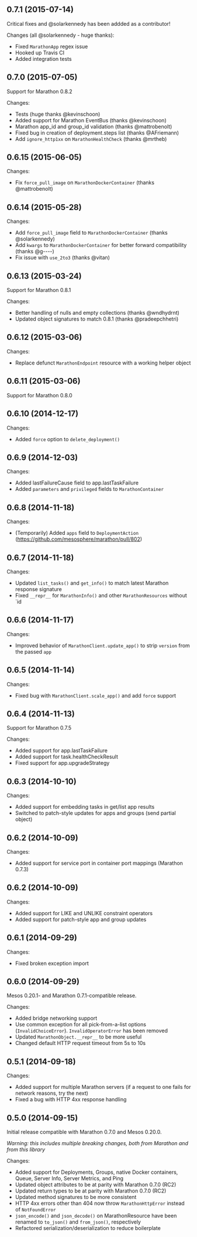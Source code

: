 ## 0.7.1 (2015-07-14)

Critical fixes and @solarkennedy has been addded as a contributor!

Changes (all @solarkennedy - huge thanks):
* Fixed `MarathonApp` regex issue
* Hooked up Travis CI
* Added integration tests

## 0.7.0 (2015-07-05)

Support for Marathon 0.8.2

Changes:
* Tests (huge thanks @kevinschoon)
* Added support for Marathon EventBus (thanks @kevinschoon)
* Marathon app_id and group_id validation (thanks @mattrobenolt)
* Fixed bug in creation of deployment.steps list (thanks @AFriemann)
* Add `ignore_http1xx` on `MarathonHealthCheck` (thanks @mrtheb)

## 0.6.15 (2015-06-05)

Changes:
* Fix `force_pull_image` on `MarathonDockerContainer` (thanks @mattrobenolt)

## 0.6.14 (2015-05-28)

Changes:
* Add `force_pull_image` field to `MarathonDockerContainer` (thanks @solarkennedy)
* Add `kwargs` to `MarathonDockerContainer` for better forward compatibility (thanks @g----)
* Fix issue with `use_2to3` (thanks @vitan)

## 0.6.13 (2015-03-24)

Support for Marathon 0.8.1

Changes:
* Better handling of nulls and empty collections (thanks @wndhydrnt)
* Updated object signatures to match 0.8.1 (thanks @pradeepchhetri)

## 0.6.12 (2015-03-06)

Changes:
* Replace defunct `MarathonEndpoint` resource with a working helper object

## 0.6.11 (2015-03-06)

Support for Marathon 0.8.0

## 0.6.10 (2014-12-17)

Changes:
* Added `force` option to `delete_deployment()`

## 0.6.9 (2014-12-03)

Changes:
* Added lastFailureCause field to app.lastTaskFailure
* Added `parameters` and `privileged` fields to `MarathonContainer`

## 0.6.8 (2014-11-18)

Changes:
* (Temporarily) Added `apps` field to `DeploymentAction` (https://github.com/mesosphere/marathon/pull/802)

## 0.6.7 (2014-11-18)

Changes:
* Updated `list_tasks()` and `get_info()` to match latest Marathon response signature
* Fixed `__repr__` for `MarathonInfo()` and other `MarathonResources` without `id

## 0.6.6 (2014-11-17)

Changes:
* Improved behavior of `MarathonClient.update_app()` to strip `version` from the passed `app`

## 0.6.5 (2014-11-14)

Changes:
* Fixed bug with `MarathonClient.scale_app()` and add `force` support

## 0.6.4 (2014-11-13)

Support for Marathon 0.7.5

Changes:
* Added support for app.lastTaskFailure
* Added support for task.healthCheckResult
* Fixed support for app.upgradeStrategy

## 0.6.3 (2014-10-10)

Changes:
* Added support for embedding tasks in get/list app results
* Switched to patch-style updates for apps and groups (send partial object)

## 0.6.2 (2014-10-09)

Changes:
* Added support for service port in container port mappings (Marathon 0.7.3)

## 0.6.2 (2014-10-09)

Changes:
* Added support for LIKE and UNLIKE constraint operators
* Added support for patch-style app and group updates

## 0.6.1 (2014-09-29)

Changes:
* Fixed broken exception import

## 0.6.0 (2014-09-29)

Mesos 0.20.1- and Marathon 0.7.1-compatible release.

Changes:
* Added bridge networking support
* Use common exception for all pick-from-a-list options (`InvalidChoiceError`). `InvalidOperatorError` has been removed
* Updated `MarathonObject.__repr__` to be more useful
* Changed default HTTP request timeout from 5s to 10s

## 0.5.1 (2014-09-18)

Changes:
* Added support for multiple Marathon servers (if a request to one fails for network reasons, try the next)
* Fixed a bug with HTTP 4xx response handling

## 0.5.0 (2014-09-15)

Initial release compatible with Marathon 0.7.0 and Mesos 0.20.0.

_Warning: this includes multiple breaking changes, both from Marathon and from this library_

Changes:
* Added support for Deployments, Groups, native Docker containers, Queue, Server Info, Server Metrics, and Ping
* Updated object attributes to be at parity with Marathon 0.7.0 (RC2)
* Updated return types to be at parity with Marathon 0.7.0 (RC2)
* Updated method signatures to be more consistent
* HTTP 4xx errors other than 404 now throw `MarathonHttpError` instead of `NotFoundError`
* `json_encode()` and `json_decode()` on MarathonResource have been renamed to `to_json()` and `from_json()`, respectively
* Refactored serialization/deserialization to reduce boilerplate
